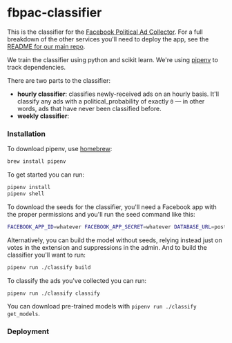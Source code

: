 # fbpac-classifier

This is the classifier for the [Facebook Political Ad Collector](https://github.com/globeandmail/facebook-political-ads/). For a full breakdown of the other services you'll need to deploy the app, see the [README for our main repo](https://github.com/globeandmail/facebook-political-ads/blob/master/README.md).

We train the classifier using python and scikit learn. We're using [pipenv](https://docs.pipenv.org/) to track dependencies.

There are two parts to the classifier:
- **hourly classifier**: classifies newly-received ads on an hourly basis. It'll classify any ads with a political_probability of exactly `0` — in other words, ads that have never been classified before.
- **weekly classifier**:


### Installation

To download pipenv, use [homebrew](https://brew.sh/):
```sh
brew install pipenv
```

To get started you can run:

```sh
pipenv install
pipenv shell
```

To download the seeds for the classifier, you'll need a Facebook app with the proper permissions and you'll run the seed command like this:

```sh
FACEBOOK_APP_ID=whatever FACEBOOK_APP_SECRET=whatever DATABASE_URL=postgres://whatever/facebook_ads ./classify seed en-US
```

Alternatively, you can build the model without seeds, relying instead just on votes in the extension and suppressions in the admin. And to build the classifier you'll want to run:

```sh
pipenv run ./classify build
```

To classify the ads you've collected you can run:

```sh
pipenv run ./classify classify
```

You can download pre-trained models with `pipenv run ./classify get_models`.

### Deployment

